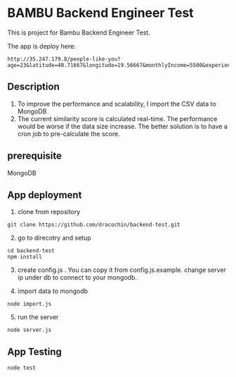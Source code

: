 # BAMBU Backend Engineer Test

This is project for Bambu Backend Engineer Test.

The app is deploy here:

```
http://35.247.179.8/people-like-you?age=23&latitude=40.71667&longitude=19.56667&monthlyIncome=5500&experienced=false
```

## Description

1.  To improve the performance and scalability, I import the CSV data to MongoDB
2.  The current similarity score is calculated real-time. The performance would be worse if the data size increase. The better solution is to have a cron job to pre-calculate the score.

## prerequisite
MongoDB

## App deployment

1.  clone from repository

```
git clone https://github.com/dracochin/backend-test.git
```

2.  go to direcotry and setup

```
cd backend-test
npm install
```

3.  create config.js . You can copy it from config.js.example. change server ip under db to connect to your mongodb.

4.  import data to mongodb

```
node import.js
```

5.  run the server

```
node server.js
```

## App Testing
```
node test
```
